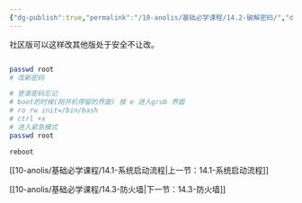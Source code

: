 ```yaml
---
{"dg-publish":true,"permalink":"/10-anolis/基础必学课程/14.2-破解密码/","dgPassFrontmatter":true}
---
```



社区版可以这样改其他版处于安全不让改。

```bash

passwd root
# 改新密码

# 登录密码忘记
# boot的时候(刚开机停留的界面) 按 e 进入grub 界面
# ro rw init=/bin/bash
# ctrl +x
# 进入紧急模式 
passwd root

reboot

```







[[10-anolis/基础必学课程/14.1-系统启动流程\|上一节：14.1-系统启动流程]]

[[10-anolis/基础必学课程/14.3-防火墙\|下一节：14.3-防火墙]]